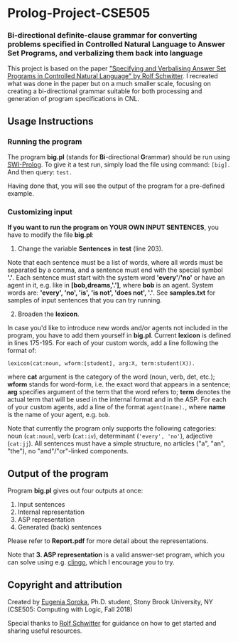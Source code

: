 # Prolog-Project-CSE505
### Bi-directional definite-clause grammar for converting problems specified in Controlled Natural Language to Answer Set Programs, and verbalizing them back into language

This project is based on the paper ["Specifying and Verbalising Answer Set Programs in Controlled Natural Language" by Rolf Schwitter](https://www-cambridge-org.proxy.library.stonybrook.edu/core/journals/theory-and-practice-of-logic-programming/article/specifying-and-verbalising-answer-set-programs-in-controlled-natural-language/F9B6775E7B491C8C6B22194435E22AFB). I recreated what was done in the paper but on a much smaller scale, focusing on creating a bi-directional grammar suitable for both processing and generation of program specifications in CNL.

## Usage Instructions
### Running the program
The program **big.pl** (stands for **Bi**-directional **G**rammar) should be run using [SWI-Prolog](http://www.swi-prolog.org/Download.html). To give it a test run, simply load the file using command: ``` [big]. ``` And then query: ``` test. ```

Having done that, you will see the output of the program for a pre-defined example.

### Customizing input 
**If you want to run the program on YOUR OWN INPUT SENTENCES**, you have to modify the file **big.pl**:
1. Change the variable **Sentences** in **test** (line 203).

Note that each sentence must be a list of words, where all words must be separated by a comma, and a sentence must end with the special symbol **'.'**. Each sentence must start with the system word **'every'**/**'no'** or have an agent in it, e.g. like in **[bob,dreams,'.']**, where **bob** is an agent. System words are: **'every', 'no', 'is', 'is not', 'does not', '.'**.
See **samples.txt** for samples of input sentences that you can try running.

2. Broaden the **lexicon**.

In case you'd like to introduce new words and/or agents not included in the program, you have to add them yourself in **big.pl**. Current **lexicon** is defined in lines 175-195. For each of your custom words, add a line following the format of:
```
lexicon(cat:noun, wform:[student], arg:X, term:student(X)).
```
where **cat** argument is the category of the word (noun, verb, det, etc.); **wform** stands for word-form, i.e. the exact word that appears in a sentence; **arg** specifies argument of the term that the word refers to; **term** denotes the actual term that will be used in the internal format and in the ASP. For each of your custom agents, add a line of the format ``` agent(name). ```, where **name** is the name of your agent, e.g. ```bob```.

Note that currently the program only supports the following categories: noun (```cat:noun```), verb (```cat:iv```), determinant (```'every', 'no'```), adjective (```cat:jj```). All sentences must have a simple structure, no articles ("a", "an", "the"), no "and"/"or"-linked components.

## Output of the program
Program **big.pl** gives out four outputs at once:
1. Input sentences
2. Internal representation
3. ASP representation
4. Generated (back) sentences

Please refer to **Report.pdf** for more detail about the representations. 

Note that **3. ASP representation** is a valid answer-set program, which you can solve using e.g. [clingo](https://potassco.org/clingo/run/), which I encourage you to try.


## Copyright and attribution
Created by [Eugenia Soroka](https://github.com/EugeniaSoroka), Ph.D. student, Stony Brook University, NY (CSE505: Computing with Logic, Fall 2018)

Special thanks to [Rolf Schwitter](http://web.science.mq.edu.au/~rolfs/) for guidance on how to get started and sharing useful resources.
